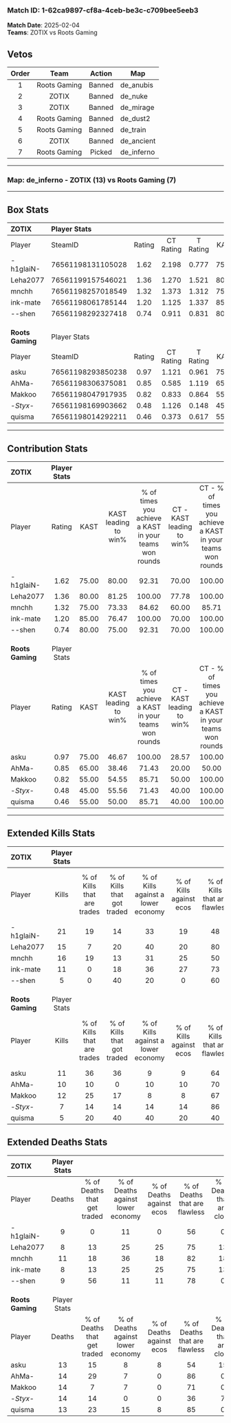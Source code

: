 ### Match ID: 1-62ca9897-cf8a-4ceb-be3c-c709bee5eeb3  
**Match Date**: 2025-02-04  
**Teams**: ZOTIX vs Roots Gaming  

## Vetos  

| Order | Team | Action | Map |
| :---: | :--: | :----: | --- |
| 1 | Roots Gaming | Banned | de_anubis |
| 2 | ZOTIX | Banned | de_nuke |
| 3 | ZOTIX | Banned | de_mirage |
| 4 | Roots Gaming | Banned | de_dust2 |
| 5 | Roots Gaming | Banned | de_train |
| 6 | ZOTIX | Banned | de_ancient |
| 7 | Roots Gaming | Picked | de_inferno |

---  

### **Map**: de_inferno - ZOTIX (13) vs Roots Gaming (7)  
---  

## Box Stats  

| **ZOTIX**        | Player Stats      |        |           |          |       |       |       |         |        |      |     |
| :- | :- | :-: | :-: | :-: | :-: | :-: | :-: | :-: | :-: | :-: | :-: |
| Player           | SteamID           | Rating | CT Rating | T Rating | KAST  |  ADR  | Kills | Assists | Deaths | K/D  | HS% |
| -h1glaiN-        | 76561198131105028 |  1.62  |   2.198   |  0.777   | 75.00 | 104.0 |  21   |    3    |   9    | 2.33 | 71  |
| Leha2077         | 76561199157546021 |  1.36  |   1.270   |  1.521   | 80.00 | 81.7  |  15   |    4    |   8    | 1.88 | 40  |
| mnchh            | 76561198257018549 |  1.32  |   1.373   |  1.312   | 75.00 | 88.4  |  16   |    6    |   11   | 1.45 | 18  |
| ink-mate         | 76561198061785144 |  1.20  |   1.125   |  1.337   | 85.00 | 73.9  |  11   |    4    |   8    | 1.38 | 18  |
| --shen           | 76561198292327418 |  0.74  |   0.911   |  0.831   | 80.00 | 35.3  |   5   |    1    |   9    | 0.56 | 40  |
|                  |                   |        |           |          |       |       |       |         |        |      |     |
|                  |                   |        |           |          |       |       |       |         |        |      |     |
|                  |                   |        |           |          |       |       |       |         |        |      |     |
| **Roots Gaming** | Player Stats      |        |           |          |       |       |       |         |        |      |     |
| Player           | SteamID           | Rating | CT Rating | T Rating | KAST  |  ADR  | Kills | Assists | Deaths | K/D  | HS% |
| asku             | 76561198293850238 |  0.97  |   1.121   |  0.961   | 75.00 | 63.7  |  11   |    6    |   13   | 0.85 | 63  |
| AhMa-            | 76561198306375081 |  0.85  |   0.585   |  1.119   | 65.00 | 70.5  |  10   |    5    |   14   | 0.71 | 50  |
| Makkoo           | 76561198047917935 |  0.82  |   0.833   |  0.864   | 55.00 | 64.5  |  12   |    2    |   14   | 0.86 | 50  |
| -_Styx_-         | 76561198169903662 |  0.48  |   1.126   |  0.148   | 45.00 | 49.9  |   7   |    1    |   14   | 0.50 | 57  |
| quisma           | 76561198014292211 |  0.46  |   0.373   |  0.617   | 55.00 | 32.5  |   5   |    4    |   13   | 0.38 | 60  |
---  

## Contribution Stats  

| **ZOTIX**        | Player Stats |       |                      |                                                        |                           |                                                             |                          |                                                            |
| :- | :-: | :-: | :-: | :-: | :-: | :-: | :-: | :-: |
| Player           |    Rating    | KAST  | KAST leading to win% | % of times you achieve a KAST in your teams won rounds | CT - KAST leading to win% | CT - % of times you achieve a KAST in your teams won rounds | T - KAST leading to win% | T - % of times you achieve a KAST in your teams won rounds |
| -h1glaiN-        |     1.62     | 75.00 |        80.00         |                         92.31                          |           70.00           |                           100.00                            |          100.00          |                           83.33                            |
| Leha2077         |     1.36     | 80.00 |        81.25         |                         100.00                         |           77.78           |                           100.00                            |          85.71           |                           100.00                           |
| mnchh            |     1.32     | 75.00 |        73.33         |                         84.62                          |           60.00           |                            85.71                            |          100.00          |                           83.33                            |
| ink-mate         |     1.20     | 85.00 |        76.47         |                         100.00                         |           70.00           |                           100.00                            |          85.71           |                           100.00                           |
| --shen           |     0.74     | 80.00 |        75.00         |                         92.31                          |           70.00           |                           100.00                            |          83.33           |                           83.33                            |
|                  |              |       |                      |                                                        |                           |                                                             |                          |                                                            |
|                  |              |       |                      |                                                        |                           |                                                             |                          |                                                            |
|                  |              |       |                      |                                                        |                           |                                                             |                          |                                                            |
| **Roots Gaming** | Player Stats |       |                      |                                                        |                           |                                                             |                          |                                                            |
| Player           |    Rating    | KAST  | KAST leading to win% | % of times you achieve a KAST in your teams won rounds | CT - KAST leading to win% | CT - % of times you achieve a KAST in your teams won rounds | T - KAST leading to win% | T - % of times you achieve a KAST in your teams won rounds |
| asku             |     0.97     | 75.00 |        46.67         |                         100.00                         |           28.57           |                           100.00                            |          62.50           |                           100.00                           |
| AhMa-            |     0.85     | 65.00 |        38.46         |                         71.43                          |           20.00           |                            50.00                            |          50.00           |                           80.00                            |
| Makkoo           |     0.82     | 55.00 |        54.55         |                         85.71                          |           50.00           |                           100.00                            |          57.14           |                           80.00                            |
| -_Styx_-         |     0.48     | 45.00 |        55.56         |                         71.43                          |           40.00           |                           100.00                            |          75.00           |                           60.00                            |
| quisma           |     0.46     | 55.00 |        50.00         |                         85.71                          |           40.00           |                           100.00                            |          57.14           |                           80.00                            |
---  

## Extended Kills Stats  

| **ZOTIX**        | Player Stats |                            |                            |                                    |                         |                              |                                 |                                       |                    |           |
| :- | :-: | :-: | :-: | :-: | :-: | :-: | :-: | :-: | :-: | :-: |
| Player           |    Kills     | % of Kills that are trades | % of Kills that got traded | % of Kills against a lower economy | % of Kills against ecos | % of Kills that are flawless | % of Kills that are close duels | % of Kills that are assisted by flash | Pistol Round Kills | AWP Kills |
| -h1glaiN-        |      21      |             19             |             14             |                 33                 |           19            |              48              |                5                |                   0                   |         1          |     0     |
| Leha2077         |      15      |             7              |             20             |                 40                 |           20            |              80              |                0                |                   7                   |         1          |     0     |
| mnchh            |      16      |             19             |             13             |                 31                 |           25            |              50              |                0                |                   0                   |         1          |     0     |
| ink-mate         |      11      |             0              |             18             |                 36                 |           27            |              73              |               18                |                   0                   |         3          |     1     |
| --shen           |      5       |             0              |             40             |                 20                 |            0            |              60              |                0                |                   0                   |         0          |     3     |
|                  |              |                            |                            |                                    |                         |                              |                                 |                                       |                    |           |
|                  |              |                            |                            |                                    |                         |                              |                                 |                                       |                    |           |
|                  |              |                            |                            |                                    |                         |                              |                                 |                                       |                    |           |
| **Roots Gaming** | Player Stats |                            |                            |                                    |                         |                              |                                 |                                       |                    |           |
| Player           |    Kills     | % of Kills that are trades | % of Kills that got traded | % of Kills against a lower economy | % of Kills against ecos | % of Kills that are flawless | % of Kills that are close duels | % of Kills that are assisted by flash | Pistol Round Kills | AWP Kills |
| asku             |      11      |             36             |             36             |                 9                  |            9            |              64              |                9                |                   9                   |         0          |     2     |
| AhMa-            |      10      |             10             |             0              |                 10                 |           10            |              70              |               10                |                  20                   |         4          |     0     |
| Makkoo           |      12      |             25             |             17             |                 8                  |            8            |              67              |               17                |                   8                   |         0          |     1     |
| -_Styx_-         |      7       |             14             |             14             |                 14                 |           14            |              86              |                0                |                  29                   |         1          |     0     |
| quisma           |      5       |             20             |             40             |                 40                 |           20            |              40              |                0                |                   0                   |         2          |     0     |
## Extended Deaths Stats  

| **ZOTIX**        | Player Stats |                             |                                   |                          |                               |                            |                           |               |
| :- | :-: | :-: | :-: | :-: | :-: | :-: | :-: | :-: |
| Player           |    Deaths    | % of Deaths that get traded | % of Deaths against lower economy | % of Deaths against ecos | % of Deaths that are flawless | % of Deaths that are close | % of Deaths while blinded | Deaths to AWP |
| -h1glaiN-        |      9       |              0              |                11                 |            0             |              56               |             0              |            11             |       0       |
| Leha2077         |      8       |             13              |                25                 |            25            |              75               |             13             |            38             |       1       |
| mnchh            |      11      |             18              |                36                 |            18            |              82               |             18             |             0             |       1       |
| ink-mate         |      8       |             13              |                25                 |            25            |              75               |             13             |            13             |       0       |
| --shen           |      9       |             56              |                11                 |            11            |              78               |             0              |            11             |       1       |
|                  |              |                             |                                   |                          |                               |                            |                           |               |
|                  |              |                             |                                   |                          |                               |                            |                           |               |
|                  |              |                             |                                   |                          |                               |                            |                           |               |
| **Roots Gaming** | Player Stats |                             |                                   |                          |                               |                            |                           |               |
| Player           |    Deaths    | % of Deaths that get traded | % of Deaths against lower economy | % of Deaths against ecos | % of Deaths that are flawless | % of Deaths that are close | % of Deaths while blinded | Deaths to AWP |
| asku             |      13      |             15              |                 8                 |            8             |              54               |             15             |             0             |       0       |
| AhMa-            |      14      |             29              |                 7                 |            0             |              86               |             0              |             7             |       2       |
| Makkoo           |      14      |              7              |                 7                 |            0             |              71               |             0              |             0             |       0       |
| -_Styx_-         |      14      |             14              |                 0                 |            0             |              36               |             7              |             0             |       2       |
| quisma           |      13      |             23              |                15                 |            8             |              85               |             0              |             0             |       0       |
